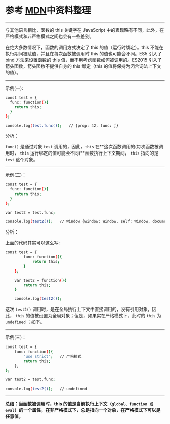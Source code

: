 # 参考 [MDN](https://developer.mozilla.org/zh-CN/docs/Web/JavaScript/Reference/Operators/this)中资料整理

---

与其他语言相比，函数的 this 关键字在 JavaScript 中的表现略有不同，此外，在严格模式和非严格模式之间也会有一些差别。

在绝大多数情况下，函数的调用方式决定了 this 的值（运行时绑定）。this 不能在执行期间被赋值，并且在每次函数被调用时 this 的值也可能会不同。ES5 引入了 bind 方法来设置函数的 this 值，而不用考虑函数如何被调用的。ES2015 引入了箭头函数，箭头函数不提供自身的 this 绑定（this 的值将保持为闭合词法上下文的值）。

---

示例(一):

```bash
const test = {
  func: function(){
    return this;
  }
};

console.log(test.func());   // {prop: 42, func: ƒ}
```

分析：

`func()` 是通过对象 `test` 调用的，因此，`this` 在**这次函数调用的(每次函数被调用时， `this` 运行绑定的值可能会不同)**函数执行上下文期间， `this` 指向的是 `test` 这个对象。

---

示例(二)：

```bash
const test = {
  func: function(){
    return this;
  }
};

var test2 = test.func;

console.log(test2());   // Window {window: Window, self: Window, document: document, name: "", location: Location, …}

```

分析：

上面的代码其实可以这么写:

```bash
const test = {
        func: function(){
            return this;
        }
    };

    var test2 = function(){
        return this;
    }

    console.log(test2());
```

这次 `test2()` 调用时，是在全局执行上下文中直接调用的，没有引用对象，因此， `this` 的值被设置为全局对象；但是，如果实在严格模式下，此时的 `this` 为 `undefined` ；如下。

---
示例(三)：

```bash
const test = {
    func: function(){
        "use strict";   // 严格模式
        return this;
    },
};

var test2 = test.func;

console.log(test2());   // undefined

```

---

**总结：当函数被调用时，this 的值是当前执行上下文（`global、function 或 eval`）的一个属性，在非严格模式下，总是指向一个对象，在严格模式下可以是任意值。**
